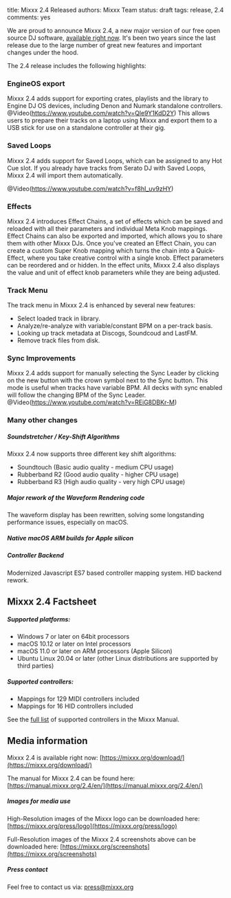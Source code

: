 title: Mixxx 2.4 Released
authors: Mixxx Team
status: draft
tags: release, 2.4
comments: yes


We are proud to announce Mixxx 2.4, a new major version of our free open source DJ software, [available right now](https://mixxx.org/download/). It's been two years since the last release due to the large number of great new features and important changes under the hood.

The 2.4 release includes the following highlights:

### EngineOS export

Mixxx 2.4 adds support for exporting crates, playlists and the library to Engine DJ OS devices, including Denon and Numark standalone controllers.
@Video(https://www.youtube.com/watch?v=Qle9Y1KdD2Y)
This allows users to prepare their tracks on a laptop using Mixxx and export them to a USB stick for use on a standalone controller at their gig.

### Saved Loops

Mixxx 2.4 adds support for Saved Loops, which can be assigned to any Hot Cue slot.
If you already have tracks from Serato DJ with Saved Loops, Mixxx 2.4 will import them automatically.

@Video(https://www.youtube.com/watch?v=f8hI_uv9zHY)

### Effects

Mixxx 2.4 introduces Effect Chains, a set of effects which can be saved and reloaded with all their parameters and individual Meta Knob mappings.
Effect Chains can also be exported and imported, which allows you to share them with other Mixxx DJs.
Once you've created an Effect Chain, you can create a custom Super Knob mapping which turns the chain into a Quick-Effect, where you take creative control with a single knob.
Effect parameters can be reordered and or hidden.
In the effect units, Mixxx 2.4 also displays the value and unit of effect knob parameters while they are being adjusted.

### Track Menu

The track menu in Mixxx 2.4 is enhanced by several new features:

- Select loaded track in library.
- Analyze/re-analyze with variable/constant BPM on a per-track basis.
- Looking up track metadata at Discogs, Soundcoud and LastFM.
- Remove track files from disk.

### Sync Improvements

Mixxx 2.4 adds support for manually selecting the Sync Leader by clicking on the new button with the crown symbol next to the Sync button.
This mode is useful when tracks have variable BPM.
All decks with sync enabled will follow the changing BPM of the Sync Leader.
@Video(https://www.youtube.com/watch?v=REiG8DBKr-M)

### Many other changes

##### Soundstretcher / Key-Shift Algorithms

Mixxx 2.4 now supports three different key shift algorithms:

- Soundtouch (Basic audio quality - medium CPU usage)
- Rubberband R2 (Good audio quality - higher CPU usage)
- Rubberband R3 (High audio quality - very high CPU usage)

##### Major rework of the Waveform Rendering code

The waveform display has been rewritten, solving some longstanding performance issues, especially on macOS.

##### Native macOS ARM builds for Apple silicon

##### Controller Backend

Modernized Javascript ES7 based controller mapping system.
HID backend rework.

## Mixxx 2.4 Factsheet

##### Supported platforms:

- Windows 7 or later on 64bit processors
- macOS 10.12 or later on Intel processors
- macOS 11.0 or later on ARM processors (Apple Silicon)
- Ubuntu Linux 20.04 or later (other Linux distributions are supported by third parties)

##### Supported controllers:

- Mappings for 129 MIDI controllers included
- Mappings for 16 HID controllers included

See the [full list](https://manual.mixxx.org/2.4/hardware/manuals#controllers) of supported controllers in the Mixxx Manual.

## Media information

Mixxx 2.4 is available right now:
[https://mixxx.org/download/](https://mixxx.org/download/)

The manual for Mixxx 2.4 can be found here:
[https://manual.mixxx.org/2.4/en/](https://manual.mixxx.org/2.4/en/)

##### Images for media use

High-Resolution images of the Mixxx logo can be downloaded here:
[https://mixxx.org/press/logo](https://mixxx.org/press/logo)

Full-Resolution images of the Mixxx 2.4 screenshots above can be downloaded here:
[https://mixxx.org/screenshots](https://mixxx.org/screenshots)

##### Press contact

Feel free to contact us via:
[press@mixxx.org](mailto:press@mixxx.org)

